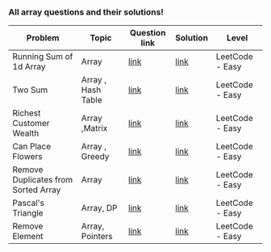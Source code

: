 ### All array questions and their solutions!


| Problem | Topic | Question link | Solution | Level |  
| --- | --- | --- | --- |  --- |  
| Running Sum of 1d Array | Array | [link](https://leetcode.com/problems/running-sum-of-1d-array/) | [link](https://github.com/harshita214/Data-Structures-and-Algorithms/blob/main/Array/sum.cpp) | LeetCode - Easy |
| Two Sum | Array , Hash Table | [link](https://leetcode.com/problems/two-sum/) | [link](https://github.com/harshita214/Data-Structures-and-Algorithms/blob/main/Array/targetsum.cpp) | LeetCode - Easy |
| Richest Customer Wealth | Array ,Matrix | [link](https://leetcode.com/problems/richest-customer-wealth/) | [link](https://github.com/harshita214/Data-Structures-and-Algorithms/blob/main/Array/richestcustomerwealth.cpp) | LeetCode - Easy |
| Can Place Flowers | Array , Greedy | [link](https://leetcode.com/problems/can-place-flowers/) | [link](https://github.com/harshita214/Data-Structures-and-Algorithms/blob/main/Array/adjacent.cpp) | LeetCode - Easy |
| Remove Duplicates from Sorted Array | Array |[link](https://leetcode.com/problems/remove-duplicates-from-sorted-array/) | [link](https://github.com/harshita214/Data-Structures-and-Algorithms/blob/main/Array/removeduplicate.cpp) | LeetCode - Easy |
| Pascal's Triangle | Array, DP |[link](https://leetcode.com/problems/pascals-triangle/) | [link](https://github.com/harshita214/Data-Structures-and-Algorithms/blob/main/Array/pascal.cpp) | LeetCode - Easy |
| Remove Element | Array, Pointers |[link](https://leetcode.com/problems/remove-element/) | [link](https://github.com/harshita214/Data-Structures-and-Algorithms/blob/main/Array/remove-element.cpp) | LeetCode - Easy |



